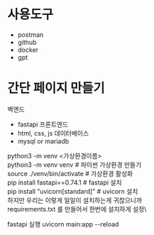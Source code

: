 # 사용도구
- postman 
- github
- docker
- gpt

# 간단 페이지 만들기 
벡엔드
- fastapi
프론트엔드
- html, css, js
데이터베이스
- mysql or mariadb 

python3 -m venv <가상환경이름>\
python3 -m venv venv # 파이썬 가상환경 만들기\
source ./venv/bin/activate # 가상환경 활성화\
pip install fastapi==0.74.1 # fastapi 설치\
pip install "uvicorn[standard]" # uvicorn 설치\
하지만 우리는 이렇게 일일이 설치하는게 귀찮으니까 \
requirements.txt 를 만들어서 한번에 설치하게 설정\

fastapi 실행 
uvicorn main:app --reload
